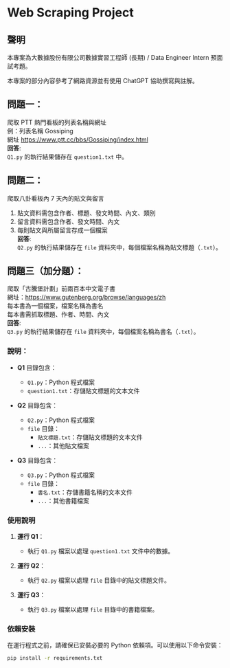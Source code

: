 # Web Scraping Project

## 聲明

本專案為大數據股份有限公司數據實習工程師 (長期) / Data Engineer Intern 預面試考題。

本專案的部分內容參考了網路資源並有使用 ChatGPT 協助撰寫與註解。

## 問題一：

爬取 PTT 熱門看板的列表名稱與網址  
例：列表名稱 Gossiping  
網址 https://www.ptt.cc/bbs/Gossiping/index.html  
**回答**:  
`Q1.py` 的執行結果儲存在 `question1.txt` 中。

## 問題二：

爬取八卦看板內 7 天內的貼文與留言

1. 貼文資料需包含作者、標題、發文時間、內文、類別
2. 留言資料需包含作者、發文時間、內文
3. 每則貼文與所屬留言存成一個檔案  
   **回答**:  
   `Q2.py` 的執行結果儲存在 `file` 資料夾中，每個檔案名稱為貼文標題（`.txt`）。

## 問題三（加分題）：

爬取「古騰堡計劃」前兩百本中文電子書  
網址：https://www.gutenberg.org/browse/languages/zh  
每本書為一個檔案，檔案名稱為書名  
每本書需抓取標題、作者、時間、內文  
**回答**:  
`Q3.py` 的執行結果儲存在 `file` 資料夾中，每個檔案名稱為書名（`.txt`）。

### 說明：

- **Q1** 目錄包含：
  - `Q1.py`：Python 程式檔案
  - `question1.txt`：存儲貼文標題的文本文件

- **Q2** 目錄包含：
  - `Q2.py`：Python 程式檔案
  - `file` 目錄：
    - `貼文標題.txt`：存儲貼文標題的文本文件
    - `...`：其他貼文檔案

- **Q3** 目錄包含：
  - `Q3.py`：Python 程式檔案
  - `file` 目錄：
    - `書名.txt`：存儲書籍名稱的文本文件
    - `...`：其他書籍檔案

### 使用說明

1. **運行 Q1**：
   - 執行 `Q1.py` 檔案以處理 `question1.txt` 文件中的數據。

2. **運行 Q2**：
   - 執行 `Q2.py` 檔案以處理 `file` 目錄中的貼文標題文件。

3. **運行 Q3**：
   - 執行 `Q3.py` 檔案以處理 `file` 目錄中的書籍檔案。

### 依賴安裝

在運行程式之前，請確保已安裝必要的 Python 依賴項。可以使用以下命令安裝：

```bash
pip install -r requirements.txt

